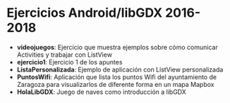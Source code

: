 Ejercicios Android/libGDX 2016-2018
============================

* **videojuegos**: Ejercicio que muestra ejemplos sobre cómo comunicar Activities y trabajar con ListView
* **ejercicio1**: Ejercicio 1 de los apuntes
* **ListaPersonalizada**: Ejemplo de aplicación con ListView personalizada
* **PuntosWifi**: Aplicación que lista los puntos Wifi del ayuntamiento de Zaragoza para visualizarlos de diferente forma en un mapa Mapbox
* **HolaLibGDX**: Juego de naves como introducción a libGDX
